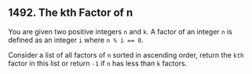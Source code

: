 ## 1492. The kth Factor of n

You are given two positive integers `n` and `k`. A factor of an integer `n` is defined as an integer `i` where `n % i == 0`.

Consider a list of all factors of `n` sorted in ascending order, return the `kth` factor in this list or return `-1` if `n` has less than `k` factors.
